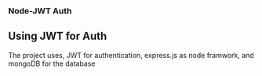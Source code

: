 ### Node-JWT Auth

## Using JWT for Auth

The project uses, JWT for authentication, express.js as node framwork, and mongoDB for the database
